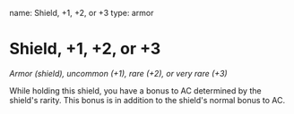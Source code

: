 name: Shield, +1, +2, or +3 type: armor

# Shield, +1, +2, or +3
_Armor (shield), uncommon (+1), rare (+2), or very rare (+3)_

While holding this shield, you have a bonus to AC determined by the shield's rarity. This bonus is in addition to the shield's normal bonus to AC. 
